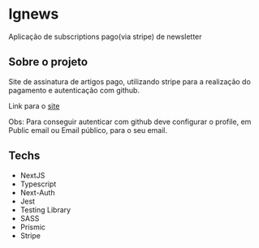 <h1>Ignews</h1>

<p>Aplicação de subscriptions pago(via stripe) de newsletter</p>

<h2>Sobre o projeto</h2>

Site de assinatura de artigos pago, utilizando stripe para a realização do pagamento e autenticação com github.

Link para o [site](https://ignews2-beta.vercel.app/)

Obs: Para conseguir autenticar com github deve configurar o profile, em Public email ou Email público, para o seu email.

<h2>Techs</h2>

<ul>
  <li>NextJS</li>
  <li>Typescript</li>
  <li>Next-Auth</li>
  <li>Jest</li>
  <li>Testing Library</li>
  <li>SASS</li>
  <li>Prismic</li>
  <li>Stripe</li>
</ul>
